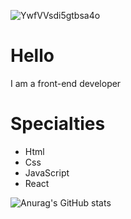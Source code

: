 ![YwfVVsdi5gtbsa4o](https://github.com/user-attachments/assets/291ac26a-a7f3-453b-be8f-2ef7047f28d0)
# Hello
I am a front-end developer
# Specialties
- Html
- Css
- JavaScript
- React

  
![Anurag's GitHub stats](https://github-readme-stats.vercel.app/api?username=dev-Alireza-Nayeri&show_icons=true&theme=dark)



